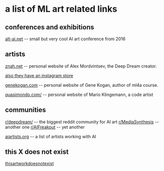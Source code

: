 # a list of ML art related links

## conferences and exhibitions

[alt-ai.net](http://alt-ai.net/) -- small but very cool AI art conference from 2016


## artists

[znah.net](https://znah.net/) -- personal website of Alex Mordvintsev, the Deep Dream creator.

[also they have an instagram store](https://www.instagram.com/deepdreamstore/)

[genekogan.com](https://genekogan.com/) -- personal website of Gene Kogan, author of ml4a course.

[quasimondo.com/](http://quasimondo.com/) -- personal website of Mario Klingemann, a code artist


## communities

[r/deepdream/](https://old.reddit.com/r/deepdream/) -- the biggest reddit community for AI art
[r/MediaSynthesis](https://old.reddit.com/r/MediaSynthesis) -- another one
[r/AIFreakout](https://old.reddit.com/r/AIfreakout) -- yet another

[aiartists.org](https://aiartists.org/) -- a list of artists working with AI


## this X does not exist

[thisartworkdoesnotexist](https://thisartworkdoesnotexist.com/)
